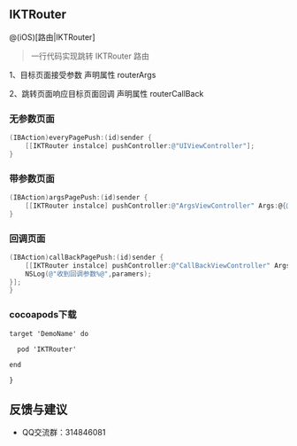 


## IKTRouter
@(iOS)[路由|IKTRouter]

> 一行代码实现跳转
IKTRouter 路由

1、目标页面接受参数 声明属性 routerArgs

2、跳转页面响应目标页面回调 声明属性 routerCallBack

### 无参数页面
``` objectivec
(IBAction)everyPagePush:(id)sender {
	[[IKTRouter instalce] pushController:@"UIViewController"];
}
```

### 带参数页面
``` objectivec
(IBAction)argsPagePush:(id)sender {
	[[IKTRouter instalce] pushController:@"ArgsViewController" Args:@{@"par":@"router"}];
}
```

### 回调页面
``` objectivec
(IBAction)callBackPagePush:(id)sender {
	[[IKTRouter instalce] pushController:@"CallBackViewController" Args:@{@"po":@"callBack"} CallBack:^(NSDictionary *paramers) {
    NSLog(@"收到回调参数%@",paramers);
}];
}
```

### cocoapods下载
``` 
target 'DemoName' do

  pod 'IKTRouter'

end

}
```


## 反馈与建议
- QQ交流群：314846081
